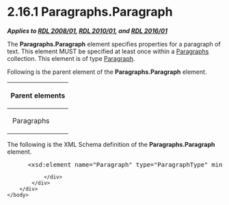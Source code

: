 <html dir="LTR" xmlns:mshelp="http://msdn.microsoft.com/mshelp" xmlns:ddue="http://ddue.schemas.microsoft.com/authoring/2003/5" xmlns:xlink="http://www.w3.org/1999/xlink" xmlns:tool="http://www.microsoft.com/tooltip">
    <head>
        <meta http-equiv="Content-Type" content="text/html; CHARSET=utf-8"></meta>
        <meta name="save" content="history"></meta>
        <title>2.16.1 Paragraphs.Paragraph</title>
        <xml>
            <mshelp:toctitle title="2.16.1 Paragraphs.Paragraph"></mshelp:toctitle>
            <mshelp:rltitle title="[MS-RDL]: Paragraphs.Paragraph"></mshelp:rltitle>
            <mshelp:keyword index="A" term="e3905e6e-a942-41cd-b4a2-3cc333c432b3"></mshelp:keyword>
            <mshelp:attr name="DCSext.ContentType" value="open specification"></mshelp:attr>
            <mshelp:attr name="AssetID" value="e3905e6e-a942-41cd-b4a2-3cc333c432b3"></mshelp:attr>
            <mshelp:attr name="TopicType" value="kbRef"></mshelp:attr>
            <mshelp:attr name="DCSext.Title" value="[MS-RDL]: Paragraphs.Paragraph" />
        </xml>
    </head>
    <body>
        <div id="header">
            <h1 class="heading">2.16.1 Paragraphs.Paragraph</h1>
        </div>
        <div id="mainSection">
            <div id="mainBody">
                <div id="allHistory" class="saveHistory"></div>
                <div id="sectionSection0" class="section" name="collapseableSection">
                    

<p><b><i>Applies to </i></b><a href="1e855f94-4617-47e4-b89e-0856c6cb420f.htm"><b><i>RDL 2008/01</i></b></a><b><i>,
</i></b><a href="3428e690-a348-4ec7-8a6a-8efb42d2cdee.htm"><b><i>RDL 2010/01</i></b></a><b><i>,
and </i></b><a href="52ce3983-2bfc-4e72-9359-42aaf5fe4509.htm"><b><i>RDL 2016/01</i></b></a></p>

<p>The <b>Paragraphs.Paragraph</b> element specifies properties
for a paragraph of text. This element MUST be specified at least once within a <a href="ae693479-2639-48fe-b974-ac95d49ac7bd.htm">Paragraphs</a> collection.
This element is of type <a href="c813d832-e92f-40e9-aadf-77ec1845efbb.htm">Paragraph</a>.</p>

<p>Following is the parent element of the <b>Paragraphs.Paragraph</b>
element.</p>

<table>
 <thead>
  <tr>
   <th>
   <p>Parent elements</p>
   </th>
  </tr>
 </thead>
 <tr>
  <td>
  <p> Paragraphs </p>
  </td>
 </tr>
</table>

<p>The following is the XML Schema definition of the <b>Paragraphs.Paragraph</b>
element.</p>

<dl>
<dd>
<div><pre> &lt;xsd:element name=&quot;Paragraph&quot; type=&quot;ParagraphType&quot; minOccurs=&quot;1&quot; maxOccurs=&quot;unbounded&quot;/&gt;
</pre></div>
</dd></dl>


                </div>
            </div>
        </div>
    </body>
</html>